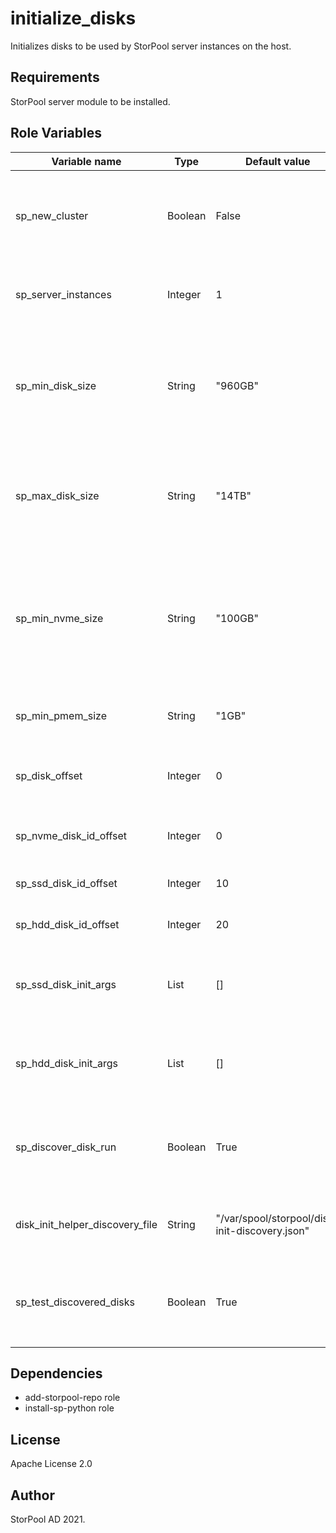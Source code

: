 initialize_disks
=========

Initializes disks to be used by StorPool server instances on the host.

Requirements
------------

StorPool server module to be installed.

Role Variables
--------------

| Variable name                   | Type    | Default value | Description |
| ------------------------------- | ------- |-------------- | ----------- |
| sp_new_cluster                  | Boolean | False         | Designates if this is the first deployment of the cluster. Sets an `-I` to the first disk of the first node. |
| sp_server_instances             | Integer | 1             | Sets the number of server instances to spread disks over |
| sp_min_disk_size                | String  | "960GB"       | Minimum size of SATA disks to be considered for initialization. Disks whose size is smaller than this will be excluded from the list |
| sp_max_disk_size                | String  | "14TB"        | Maximum size of SATA disks to be considered for initialization. Disks whose size is larger than this will be excluded from the list |
| sp_min_nvme_size                | String  | "100GB"       | Minimum size of NVMe devices to be considered for initialization. Please have in mind that raising this limit will exclude Optane NVMes from the list of discovered disks. |
| sp_min_pmem_size                | String  | "1GB"         | Minimum size of PMEM devices to be considered for initialization |
| sp_disk_offset                  | Integer | 0             | Used to generate StorPool disk IDs when there are nodes with IDs > 40 |
| sp_nvme_disk_id_offset          | Integer | 0             | Used to generate StorPool disk IDs for NVMe devices |
| sp_ssd_disk_id_offset           | Integer | 10            | Used to generate StorPool disk IDs for SSD devices |
| sp_hdd_disk_id_offset           | Integer | 20            | Used to generate StorPool disk IDs for HDD devices |
| sp_ssd_disk_init_args           | List    | []            | List of strings in the form of "--arg1,--arg2" that will be used to initialize SSD devices |
| sp_hdd_disk_init_args           | List    | []            | List of strings in the form of "--arg1,--arg2" that will be used to initialize HDD devices |
| sp_discover_disk_run            | Boolean | True          | Designates if the `disk_init_helper` tool should run its discover phase to collect a list with usable devices |
| disk_init_helper_discovery_file | String  | "/var/spool/storpool/disk-init-discovery.json" | Specifies a path to a JSON file containing the list of devices of to be initialized |
| sp_test_discovered_disks        | Boolean | True          | Only for SP testing lab use! Whether to test the disks found in the discovery phase of `disk_init_helper` |


Dependencies
------------

- add-storpool-repo role
- install-sp-python role

License
-------

Apache License 2.0

Author 
------

StorPool AD 2021.
